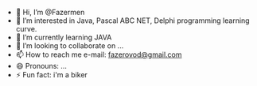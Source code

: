 - 👋 Hi, I’m @Fazermen
- 👀 I’m interested in Java, Pascal ABC NET, Delphi programming learning curve.
- 🌱 I’m currently learning JAVA
- 💞️ I’m looking to collaborate on ...
- 📫 How to reach me e-mail: fazerovod@gmail.com
- 😄 Pronouns: ...
- ⚡ Fun fact: i'm a biker

<!---
Fazermen/Fazermen is a ✨ special ✨ repository because its `README.md` (this file) appears on your GitHub profile.
You can click the Preview link to take a look at your changes.
--->
